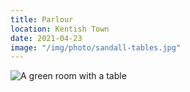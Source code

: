 ```yaml
---
title: Parlour
location: Kentish Town
date: 2021-04-23
image: "/img/photo/sandall-tables.jpg"
---
```


![A green room with a table](/img/photo/sandall-tables.jpg)
